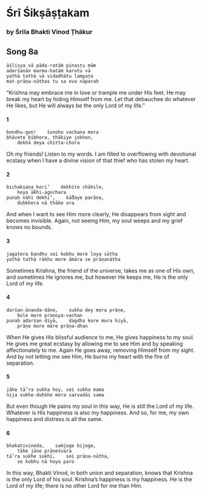 # Śrī Śikṣāṣṭakam

### by Śrīla Bhakti Vinod Ṭhākur

## Song 8a

    āśliṣya vā pāda-ratāṁ pinaṣṭu mām
    adarśanān marma-hatāṁ karotu vā
    yathā tathā vā vidadhātu lampaṭo
    mat-prāṇa-nāthas tu sa eva nāparaḥ

“Krishna may embrace me in love or trample me under His feet. He may break my heart by hiding Himself from me. Let that debauchee do whatever He likes, but He will always be the only Lord of my life.”

#### 1

    bondhu-goṇ!    śunoho vachana mora
    bhāvete bibhora, thākiye jokhon,
        dekhā deya chitta-chora

Oh my friends! Listen to my words. I am filled to overflowing with devotional ecstasy when I have a divine vision of that thief who has stolen my heart.

#### 2

    bichakṣaṇa kori’    dekhite chāhile,
        hoya ā̐khi-agochara
    punaḥ nāhi dekhi’,    kā̐daye parāṇa,
        duḥkhera nā thāke ora

And when I want to see Him more clearly, He disappears from sight and becomes invisible. Again, not seeing Him, my soul weeps and my grief knows no bounds.

#### 3

    jagatera bandhu sei kobhu more loya sātha
    yathā tathā rākhu more āmāra se prāṇanātha

Sometimes Krishna, the friend of the universe, takes me as one of His own, and sometimes He ignores me, but however He keeps me, He is the only Lord of my life.

#### 4

    darśan-ānanda-dāne,    sukha dey mora prāṇe,
        bole more praṇoya-vachan
    punaḥ adarśan diyā,    dagdha kore mora hiyā,
        prāṇe more māre prāṇa-dhan

When He gives His blissful audience to me, He gives happiness to my soul. He gives me great ecstasy by allowing me to see Him and by speaking affectionately to me. Again He goes away, removing Himself from my sight. And by not letting me see Him, He burns my heart with the fire of separation.

#### 5

    jāhe tā’ra sukha hoy, sei sukha mama
    nija sukhe-duḥkhe mora sarvadāi sama

But even though He pains my soul in this way, He is still the Lord of my life. Whatever is His happiness is also my happiness. And so, for me, my own happiness and distress is all the same.

#### 6

    bhakativinoda,    saṁjoge bijoge,
        tāhe jāne prāṇeśvara
    tā’ra sukhe sukhī,    sei prāṇa-nātha,
        se kobhu nā hoya paro

In this way, Bhakti Vinod, in both union and separation, knows that Krishna is the only Lord of his soul. Krishna’s happiness is my happiness. He is the Lord of my life; there is no other Lord for me than Him.

